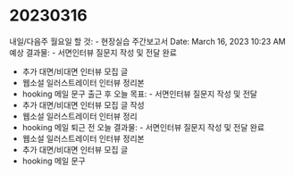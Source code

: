 # 20230316

내일/다음주 월요일 할 것: - 현장실습 주간보고서
Date: March 16, 2023 10:23 AM
예상 결과물: - 서면인터뷰 질문지 작성 및 전달 완료
- 추가 대면/비대면 인터뷰 모집 글
- 웹소설 일러스트레이터 인터뷰 정리본
- hooking 메일 문구
출근 후 오늘 목표: - 서면인터뷰 질문지 작성 및 전달
- 추가 대면/비대면 인터뷰 모집 글 작성
- 웹소설 일러스트레이터 인터뷰 정리
- hooking 메일
퇴근 전 오늘 결과물: - 서면인터뷰 질문지 작성 및 전달 완료
- 웹소설 일러스트레이터 인터뷰 정리본
- 추가 대면/비대면 인터뷰 모집 글
- hooking 메일 문구